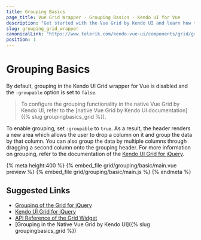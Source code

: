 ```yaml
---
title: Grouping Basics
page_title: Vue Grid Wrapper - Grouping Basics - Kendo UI for Vue
description: "Get started with the Vue Grid by Kendo UI and learn how to enable grouping to be able to display grouped table data."
slug: grouping_grid_wrapper
canonicalLink: "https://www.telerik.com/kendo-vue-ui/components/grid/grouping/"
position: 1
---
```


<div><WrapperBanner link="/kendo-vue-ui/components/grid/grouping"></WrapperBanner></div>


# Grouping Basics

By default, grouping in the Kendo UI Grid wrapper for Vue is disabled and the `:groupable` option is set to `false`.

> To configure the grouping functionality in the native Vue Grid by Kendo UI, refer to the [native Vue Grid by Kendo UI documentation]({% slug groupingbasics_grid %}).

To enable grouping, set `:groupable` to `true`. As a result, the header renders a new area which allows the user to drop a column on it and group the data by that column. You can also group the data by multiple columns through dragging a second column onto the grouping header. For more information on grouping, refer to the documentation of the [Kendo UI Grid for jQuery](https://docs.telerik.com/kendo-ui/controls/data-management/grid/grouping/overview).

{% meta height:400 %}
{% embed_file grid/grouping/basic/main.vue preview %}
{% embed_file grid/grouping/basic/main.js %}
{% endmeta %}

## Suggested Links

* [Grouping of the Grid for jQuery](https://docs.telerik.com/kendo-ui/controls/data-management/grid/grouping/overview)
* [Kendo UI Grid for jQuery](https://docs.telerik.com/kendo-ui/controls/data-management/grid/overview)
* [API Reference of the Grid Widget](https://docs.telerik.com/kendo-ui/api/javascript/ui/grid)
* [Grouping in the Native Vue Grid by Kendo UI]({% slug groupingbasics_grid %})

